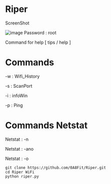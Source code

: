 # Riper
ScreenShot 

![image](https://github.com/0A8Fit/Riper/assets/166393448/607d8468-cf81-46cb-b2e3-f5fc02e736f6)
Password : root

Command for help [ tips / help ]
# Commands
-w : Wifi_History

-s : ScanPort

-i : infoWin

-p : Ping

# Commands Netstat

Netstat : -n

Netstat : -ano

Netstat : -o

```
git clone https://github.com/0A8Fit/Riper.git
cd Riper WiFi
python riper.py
```
